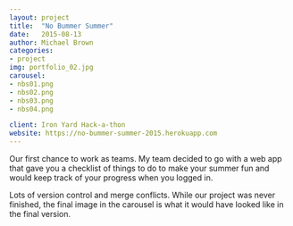 ```yaml
---
layout: project
title:  "No Bummer Summer"
date:   2015-08-13
author: Michael Brown
categories:
- project
img: portfolio_02.jpg
carousel:
- nbs01.png
- nbs02.png
- nbs03.png
- nbs04.png

client: Iron Yard Hack-a-thon
website: https://no-bummer-summer-2015.herokuapp.com
---
```


Our first chance to work as teams. My team decided to go with a web app that gave you a checklist of things to do to make your summer fun and would keep track of your progress when you logged in.

Lots of version control and merge conflicts. While our project was never finished, the final image in the carousel is what it would have looked like in the final version.
